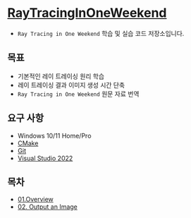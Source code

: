 # [RayTracingInOneWeekend](https://raytracing.github.io/books/RayTracingInOneWeekend.html)
- `Ray Tracing in One Weekend` 학습 및 실습 코드 저장소입니다.

## 목표
- 기본적인 레이 트레이싱 원리 학습
- 레이 트레이싱 결과 이미지 생성 시간 단축
- `Ray Tracing in One Weekend` 원문 자료 번역

## 요구 사항
- Windows 10/11 Home/Pro
- [CMake](https://cmake.org/)
- [Git](https://git-scm.com/)
- [Visual Studio 2022](https://visualstudio.microsoft.com/ko/downloads/)

## 목차
- [01.Overview](./Docs/Chapter01.md)
- [02. Output an Image](.//Docs/Chapter02.md)